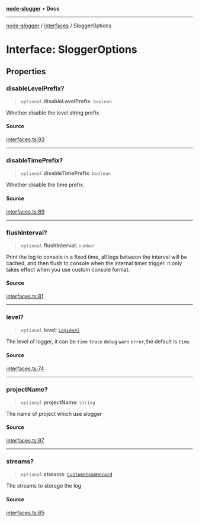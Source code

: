 [**node-slogger**](../../README.md) • **Docs**

***

[node-slogger](../../modules.md) / [interfaces](../README.md) / SloggerOptions

# Interface: SloggerOptions

## Properties

### disableLevelPrefix?

> `optional` **disableLevelPrefix**: `boolean`

Whether disable the level string prefix.

#### Source

[interfaces.ts:93](https://github.com/yunnysunny/slogger/blob/13477b035f2eb98b303f1e9ef9f46f15789fc865/src/interfaces.ts#L93)

***

### disableTimePrefix?

> `optional` **disableTimePrefix**: `boolean`

Whether disable the time prefix.

#### Source

[interfaces.ts:89](https://github.com/yunnysunny/slogger/blob/13477b035f2eb98b303f1e9ef9f46f15789fc865/src/interfaces.ts#L89)

***

### flushInterval?

> `optional` **flushInterval**: `number`

Print the log to console in a fixed time,
all logs between the interval will be cached, 
and then flush to console when the internal timer trigger.
it only takes effect when you use custom console format.

#### Source

[interfaces.ts:81](https://github.com/yunnysunny/slogger/blob/13477b035f2eb98b303f1e9ef9f46f15789fc865/src/interfaces.ts#L81)

***

### level?

> `optional` **level**: [`LogLevel`](../enumerations/LogLevel.md)

The level of logger, it can be `time` `trace` `debug` `warn`  `error`,the default is `time`.

#### Source

[interfaces.ts:74](https://github.com/yunnysunny/slogger/blob/13477b035f2eb98b303f1e9ef9f46f15789fc865/src/interfaces.ts#L74)

***

### projectName?

> `optional` **projectName**: `string`

The name of project which use slogger

#### Source

[interfaces.ts:97](https://github.com/yunnysunny/slogger/blob/13477b035f2eb98b303f1e9ef9f46f15789fc865/src/interfaces.ts#L97)

***

### streams?

> `optional` **streams**: [`CustomSteamRecord`](../type-aliases/CustomSteamRecord.md)

The streams to storage the log

#### Source

[interfaces.ts:85](https://github.com/yunnysunny/slogger/blob/13477b035f2eb98b303f1e9ef9f46f15789fc865/src/interfaces.ts#L85)
